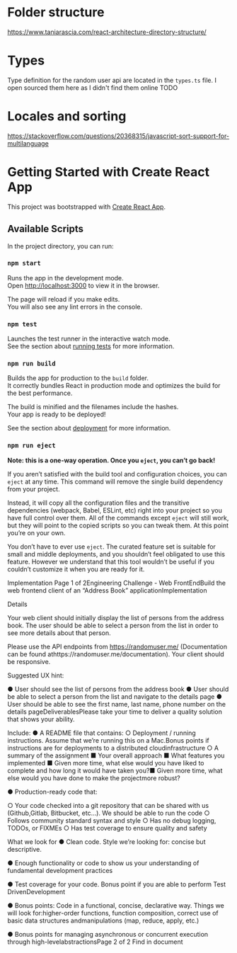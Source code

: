 # Folder structure

https://www.taniarascia.com/react-architecture-directory-structure/

# Types

Type definition for the random user api are located in the `types.ts` file. I open sourced them here as I didn't find them online TODO

# Locales and sorting

https://stackoverflow.com/questions/20368315/javascript-sort-support-for-multilanguage

# Getting Started with Create React App

This project was bootstrapped with [Create React App](https://github.com/facebook/create-react-app).

## Available Scripts

In the project directory, you can run:

### `npm start`

Runs the app in the development mode.\
Open [http://localhost:3000](http://localhost:3000) to view it in the browser.

The page will reload if you make edits.\
You will also see any lint errors in the console.

### `npm test`

Launches the test runner in the interactive watch mode.\
See the section about [running tests](https://facebook.github.io/create-react-app/docs/running-tests) for more information.

### `npm run build`

Builds the app for production to the `build` folder.\
It correctly bundles React in production mode and optimizes the build for the best performance.

The build is minified and the filenames include the hashes.\
Your app is ready to be deployed!

See the section about [deployment](https://facebook.github.io/create-react-app/docs/deployment) for more information.

### `npm run eject`

**Note: this is a one-way operation. Once you `eject`, you can’t go back!**

If you aren’t satisfied with the build tool and configuration choices, you can `eject` at any time. This command will remove the single build dependency from your project.

Instead, it will copy all the configuration files and the transitive dependencies (webpack, Babel, ESLint, etc) right into your project so you have full control over them. All of the commands except `eject` will still work, but they will point to the copied scripts so you can tweak them. At this point you’re on your own.

You don’t have to ever use `eject`. The curated feature set is suitable for small and middle deployments, and you shouldn’t feel obligated to use this feature. However we understand that this tool wouldn’t be useful if you couldn’t customize it when you are ready for it.

Implementation
Page 1 of 2Engineering Challenge - Web FrontEndBuild the web frontend client of an “Address Book” applicationImplementation

Details

Your web client should initially display the list of persons from the address book. The user should be able to select a person from the list in order to see more details about that person.

Please use the API endpoints from https://randomuser.me/ (Documentation can be found athttps://randomuser.me/documentation). Your client should be responsive.

Suggested UX hint:

● User should see the list of persons from the address book
● User should be able to select a person from the list and navigate to the details page
● User should be able to see the first name, last name, phone number on the details pageDeliverablesPlease take your time to deliver a quality solution that shows your ability.

Include:
● A README file that contains:
○ Deployment / running instructions. Assume that we’re running this on a Mac.Bonus points if instructions are for deployments to a distributed cloudinfrastructure
○ A summary of the assignment
■ Your overall approach
■ What features you implemented
■ Given more time, what else would you have liked to complete and how long it would have taken you?■ Given more time, what else would you have done to make the projectmore robust?

● Production-ready code that:

○ Your code checked into a git repository that can be shared with us (Github,Gitlab, Bitbucket, etc...). We should be able to run the code
○ Follows community standard syntax and style
○ Has no debug logging, TODOs, or FIXMEs
○ Has test coverage to ensure quality and safety

What we look for
● Clean code. Style we’re looking for: concise but descriptive.

● Enough functionality or code to show us your understanding of fundamental development practices

● Test coverage for your code. Bonus point if you are able to perform Test DrivenDevelopment

● Bonus points: Code in a functional, concise, declarative way. Things we will look for:higher-order functions, function composition, correct use of basic data structures andmanipulations (map, reduce, apply, etc.)

● Bonus points for managing asynchronous or concurrent execution through high-levelabstractionsPage 2 of 2
Find in document
